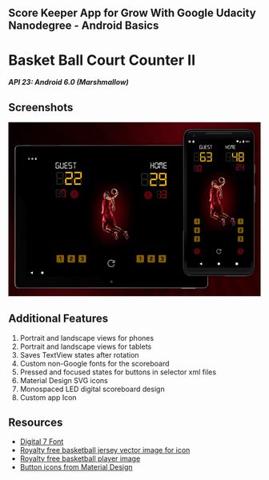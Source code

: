## Score Keeper App for Grow With Google Udacity Nanodegree - Android Basics
# Basket Ball Court Counter II

_**API 23: Android 6.0 (Marshmallow)**_

## Screenshots
![App Screenshots](./screenshot-new1.png "App Screenshots")

## Additional Features
1. Portrait and landscape views for phones
2. Portrait and landscape views for tablets
3. Saves TextView states after rotation
4. Custom non-Google fonts for the scoreboard
5. Pressed and focused states for buttons in selector xml files
6. Material Design SVG icons
7. Monospaced LED digital scoreboard design
6. Custom app Icon

## Resources
* [Digital 7 Font](http://www.1001fonts.com/digital-7-font.html)
* [Royalty free basketball jersey vector image for icon](https://depositphotos.com/19856355/stock-illustration-basketball-icons.html)
* [Royalty free basketball player image](https://depositphotos.com/69816661.html)
* [Button icons from Material Design](https://materialdesignicons.com)
